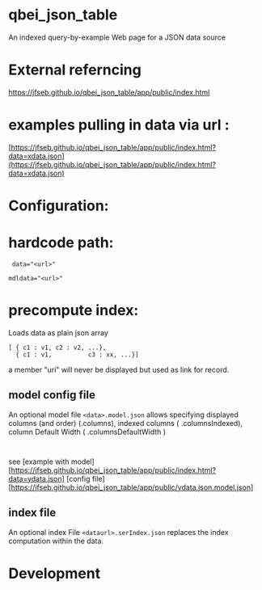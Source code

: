# qbei_json_table
An indexed query-by-example Web page for a JSON data source


# External referncing 

https://jfseb.github.io/qbei_json_table/app/public/index.html

# examples pulling in data via url : 


[https://jfseb.github.io/qbei_json_table/app/public/index.html?data=xdata.json](https://jfseb.github.io/qbei_json_table/app/public/index.html?data=xdata.json)

# Configuration: 

# hardcode path: 
```
 data="<url>"
```

```
mdldata="<url>"
```

# precompute index: 

Loads data as plain json array
```
[ { c1 : v1, c2 : v2, ...},
  { c1 : v1,          c3 : xx, ...}]
``` 

a member "uri" will never be displayed but used as link for record.

## model config file

An optional model file 
`<data>.model.json` 
allows specifying displayed columns (and order) (.columns), indexed columns ( .columnsIndexed), 
column Default Width ( .columnsDefaultWidth )

```
 
```
see 
[example with model][https://jfseb.github.io/qbei_json_table/app/public/index.html?data=ydata.json]
[config file][https://jfseb.github.io/qbei_json_table/app/public/ydata.json.model.json]



## index file
An optional index File 
`<dataurl>.serIndex.json` 
replaces the index computation within the data. 






# Development 
